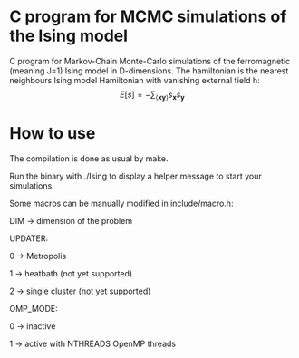 # C program for MCMC simulations of the Ising model
C program for Markov-Chain Monte-Carlo simulations of the ferromagnetic (meaning J=1) Ising model in D-dimensions. The hamiltonian is
the nearest neighbours Ising model Hamiltonian with vanishing external field h: 
$$E[s]=-\sum_{\langle \textbf{x} \textbf{y}\rangle}s_{\textbf{x}} s_{\textbf{y}}$$

# How to use
The compilation is done as usual by make.

Run the binary with ./Ising to display a helper message to start your simulations.

Some macros can be manually modified in include/macro.h:

DIM $\rightarrow$ dimension of the problem 

UPDATER:

0 $\rightarrow$ Metropolis

1 $\rightarrow$ heatbath (not yet supported)

2 $\rightarrow$ single cluster (not yet supported)

OMP_MODE:

0 $\rightarrow$ inactive

1 $\rightarrow$ active with NTHREADS OpenMP threads